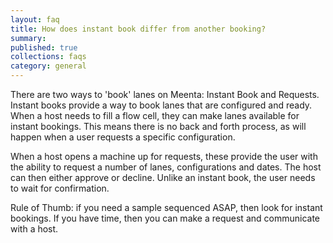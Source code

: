 ```yaml
---
layout: faq
title: How does instant book differ from another booking?
summary:
published: true
collections: faqs
category: general
---
```


There are two ways to 'book' lanes on Meenta: Instant Book and Requests. Instant books provide a way to book lanes that are configured and ready. When a host needs to fill a flow cell, they can make lanes available for instant bookings. This means there is no back and forth process, as will happen when a user requests a specific configuration.

When a host opens a machine up for requests, these provide the user with the ability to request a number of lanes, configurations and dates. The host can then either approve or decline. Unlike an instant book, the user needs to wait for confirmation.

Rule of Thumb: if you need a sample sequenced ASAP, then look for instant bookings. If you have time, then you can make a request and communicate with a host.

